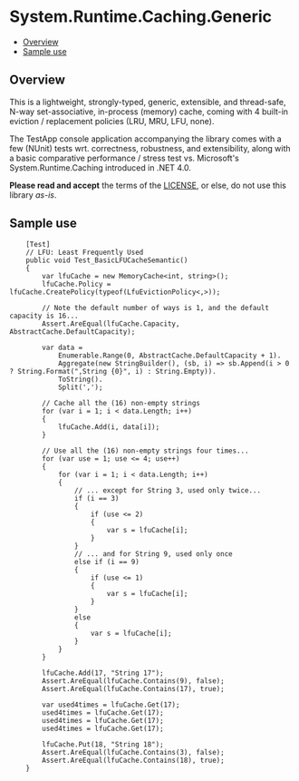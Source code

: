 System.Runtime.Caching.Generic
==============================

* <a href="#Overview">Overview</a>
* <a href="#Sample">Sample use</a>

<a name="Overview"></a>

Overview
--------

This is a lightweight, strongly-typed, generic, extensible, and thread-safe, N-way set-associative, in-process (memory) cache, coming with 4 built-in eviction / replacement policies (LRU, MRU, LFU, none).

The TestApp console application accompanying the library comes with a few (NUnit) tests wrt. correctness, robustness, and extensibility, along with a basic comparative performance / stress test vs. Microsoft's System.Runtime.Caching introduced in .NET 4.0.

**Please read and accept** the terms of the [LICENSE](https://raw.githubusercontent.com/ysharplanguage/GenericMemoryCache/master/LICENSE.md), or else, do not use this library *as-is*.

<a name="Sample"></a>

Sample use
----------

        [Test]
        // LFU: Least Frequently Used
        public void Test_BasicLFUCacheSemantic()
        {
            var lfuCache = new MemoryCache<int, string>();
            lfuCache.Policy = lfuCache.CreatePolicy(typeof(LfuEvictionPolicy<,>));
            
            // Note the default number of ways is 1, and the default capacity is 16...
            Assert.AreEqual(lfuCache.Capacity, AbstractCache.DefaultCapacity);

            var data =
                Enumerable.Range(0, AbstractCache.DefaultCapacity + 1).
                Aggregate(new StringBuilder(), (sb, i) => sb.Append(i > 0 ? String.Format(",String {0}", i) : String.Empty)).
                ToString().
                Split(',');

            // Cache all the (16) non-empty strings
            for (var i = 1; i < data.Length; i++)
            {
                lfuCache.Add(i, data[i]);
            }

            // Use all the (16) non-empty strings four times...
            for (var use = 1; use <= 4; use++)
            {
                for (var i = 1; i < data.Length; i++)
                {
                    // ... except for String 3, used only twice...
                    if (i == 3)
                    {
                        if (use <= 2)
                        {
                            var s = lfuCache[i];
                        }
                    }
                    // ... and for String 9, used only once
                    else if (i == 9)
                    {
                        if (use <= 1)
                        {
                            var s = lfuCache[i];
                        }
                    }
                    else
                    {
                        var s = lfuCache[i];
                    }
                }
            }

            lfuCache.Add(17, "String 17");
            Assert.AreEqual(lfuCache.Contains(9), false);
            Assert.AreEqual(lfuCache.Contains(17), true);

            var used4times = lfuCache.Get(17);
            used4times = lfuCache.Get(17);
            used4times = lfuCache.Get(17);
            used4times = lfuCache.Get(17);

            lfuCache.Put(18, "String 18");
            Assert.AreEqual(lfuCache.Contains(3), false);
            Assert.AreEqual(lfuCache.Contains(18), true);
        }
